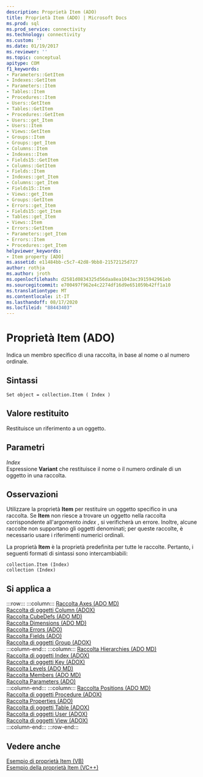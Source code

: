 ```yaml
---
description: Proprietà Item (ADO)
title: Proprietà Item (ADO) | Microsoft Docs
ms.prod: sql
ms.prod_service: connectivity
ms.technology: connectivity
ms.custom: ''
ms.date: 01/19/2017
ms.reviewer: ''
ms.topic: conceptual
apitype: COM
f1_keywords:
- Parameters::GetItem
- Indexes::GetItem
- Parameters::Item
- Tables::Item
- Procedures::Item
- Users::GetItem
- Tables::GetItem
- Procedures::GetItem
- Users::get_Item
- Users::Item
- Views::GetItem
- Groups::Item
- Groups::get_Item
- Columns::Item
- Indexes::Item
- Fields15::GetItem
- Columns::GetItem
- Fields::Item
- Indexes::get_Item
- Columns::get_Item
- Fields15::Item
- Views::get_Item
- Groups::GetItem
- Errors::get_Item
- Fields15::get_Item
- Tables::get_Item
- Views::Item
- Errors::GetItem
- Parameters::get_Item
- Errors::Item
- Procedures::get_Item
helpviewer_keywords:
- Item property [ADO]
ms.assetid: e11484bb-c5c7-42d8-9bb8-21572125d727
author: rothja
ms.author: jroth
ms.openlocfilehash: d2581d0834325d56daa8ea1043ac3915942961eb
ms.sourcegitcommit: e700497f962e4c2274df16d9e651059b42ff1a10
ms.translationtype: MT
ms.contentlocale: it-IT
ms.lasthandoff: 08/17/2020
ms.locfileid: "88443403"
---
```

# <a name="item-property-ado"></a>Proprietà Item (ADO)
Indica un membro specifico di una raccolta, in base al nome o al numero ordinale.  
  
## <a name="syntax"></a>Sintassi  
  
```  
Set object = collection.Item ( Index )  
```  
  
## <a name="return-value"></a>Valore restituito  
 Restituisce un riferimento a un oggetto.  
  
## <a name="parameters"></a>Parametri  
 *Index*  
 Espressione **Variant** che restituisce il nome o il numero ordinale di un oggetto in una raccolta.  
  
## <a name="remarks"></a>Osservazioni  
 Utilizzare la proprietà **Item** per restituire un oggetto specifico in una raccolta. Se **Item** non riesce a trovare un oggetto nella raccolta corrispondente all'argomento *index* , si verificherà un errore. Inoltre, alcune raccolte non supportano gli oggetti denominati; per queste raccolte, è necessario usare i riferimenti numerici ordinali.  
  
 La proprietà **Item** è la proprietà predefinita per tutte le raccolte. Pertanto, i seguenti formati di sintassi sono intercambiabili:  
  
```  
collection.Item (Index)  
collection (Index)  
```  
  
## <a name="applies-to"></a>Si applica a  

:::row:::
    :::column:::
        [Raccolta Axes (ADO MD)](../../../ado/reference/ado-md-api/axes-collection-ado-md.md)  
        [Raccolta di oggetti Column (ADOX)](../../../ado/reference/adox-api/columns-collection-adox.md)  
        [Raccolta CubeDefs (ADO MD)](../../../ado/reference/ado-md-api/cubedefs-collection-ado-md.md)  
        [Raccolta Dimensions (ADO MD)](../../../ado/reference/ado-md-api/dimensions-collection-ado-md.md)  
        [Raccolta Errors (ADO)](../../../ado/reference/ado-api/errors-collection-ado.md)  
        [Raccolta Fields (ADO)](../../../ado/reference/ado-api/fields-collection-ado.md)  
        [Raccolta di oggetti Group (ADOX)](../../../ado/reference/adox-api/groups-collection-adox.md)  
    :::column-end:::
    :::column:::
        [Raccolta Hierarchies (ADO MD)](../../../ado/reference/ado-md-api/hierarchies-collection-ado-md.md)  
        [Raccolta di oggetti Index (ADOX)](../../../ado/reference/adox-api/indexes-collection-adox.md)  
        [Raccolta di oggetti Key (ADOX)](../../../ado/reference/adox-api/keys-collection-adox.md)  
        [Raccolta Levels (ADO MD)](../../../ado/reference/ado-md-api/levels-collection-ado-md.md)  
        [Raccolta Members (ADO MD)](../../../ado/reference/ado-md-api/members-collection-ado-md.md)  
        [Raccolta Parameters (ADO)](../../../ado/reference/ado-api/parameters-collection-ado.md)  
    :::column-end:::
    :::column:::
        [Raccolta Positions (ADO MD)](../../../ado/reference/ado-md-api/positions-collection-ado-md.md)  
        [Raccolta di oggetti Procedure (ADOX)](../../../ado/reference/adox-api/procedures-collection-adox.md)  
        [Raccolta Properties (ADO)](../../../ado/reference/ado-api/properties-collection-ado.md)  
        [Raccolta di oggetti Table (ADOX)](../../../ado/reference/adox-api/tables-collection-adox.md)  
        [Raccolta di oggetti User (ADOX)](../../../ado/reference/adox-api/users-collection-adox.md)  
        [Raccolta di oggetti View (ADOX)](../../../ado/reference/adox-api/views-collection-adox.md)  
    :::column-end:::
:::row-end:::

## <a name="see-also"></a>Vedere anche  
 [Esempio di proprietà Item (VB)](../../../ado/reference/ado-api/item-property-example-vb.md)   
 [Esempio della proprietà Item (VC++)](../../../ado/reference/ado-api/item-property-example-vc.md)   
